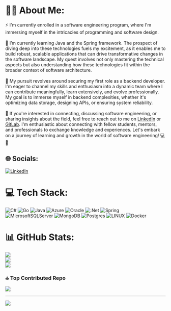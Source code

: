 # 👨‍💻 About Me:
⚡  I'm currently enrolled in a software engineering program, where I'm immersing myself in the intricacies of programming and software design.<br><br>🌱 I’m currently learning Java and the Spring framework. The prospect of diving deep into these technologies fuels my excitement, as it enables me to build robust, scalable applications that can drive transformative changes in the software landscape. My quest involves not only mastering the technical aspects but also understanding how these technologies fit within the broader context of software architecture.<br><br>🔭 My pursuit revolves around securing my first role as a backend developer. I'm eager to channel my skills and enthusiasm into a dynamic team where I can contribute meaningfully, learn extensively, and evolve professionally. My goal is to immerse myself in backend complexities, whether it's optimizing data storage, designing APIs, or ensuring system reliability.<br><br>💬 If you're interested in connecting, discussing software engineering, or sharing insights about the field, feel free to reach out to me on [LinkedIn](https://www.linkedin.com/in/pedro-vitor-gurgel-9794b0284/) or [GitLab](https://gitlab.com/pedruuv). I'm enthusiastic about connecting with fellow students, mentors, and professionals to exchange knowledge and experiences. Let's embark on a journey of learning and growth in the world of software engineering! 💻🚀


## 🌐 Socials:
[![LinkedIn](https://img.shields.io/badge/LinkedIn-%230077B5.svg?logo=linkedin&logoColor=white)](https://linkedin.com/in/pedro-vitor-gurgel-9794b0284) 

# 💻 Tech Stack:
![C#](https://img.shields.io/badge/c%23-%23239120.svg?style=for-the-badge&logo=c-sharp&logoColor=white) ![Go](https://img.shields.io/badge/go-%2300ADD8.svg?style=for-the-badge&logo=go&logoColor=white) ![Java](https://img.shields.io/badge/java-%23ED8B00.svg?style=for-the-badge&logo=java&logoColor=white) ![Azure](https://img.shields.io/badge/azure-%230072C6.svg?style=for-the-badge&logo=azure-devops&logoColor=white) ![Oracle](https://img.shields.io/badge/Oracle-F80000?style=for-the-badge&logo=oracle&logoColor=white) ![.Net](https://img.shields.io/badge/.NET-5C2D91?style=for-the-badge&logo=.net&logoColor=white) ![Spring](https://img.shields.io/badge/spring-%236DB33F.svg?style=for-the-badge&logo=spring&logoColor=white) ![MicrosoftSQLServer](https://img.shields.io/badge/Microsoft%20SQL%20Sever-CC2927?style=for-the-badge&logo=microsoft%20sql%20server&logoColor=white) ![MongoDB](https://img.shields.io/badge/MongoDB-%234ea94b.svg?style=for-the-badge&logo=mongodb&logoColor=white) ![Postgres](https://img.shields.io/badge/postgres-%23316192.svg?style=for-the-badge&logo=postgresql&logoColor=white) ![LINUX](https://img.shields.io/badge/Linux-FCC624?style=for-the-badge&logo=linux&logoColor=black) ![Docker](https://img.shields.io/badge/docker-%230db7ed.svg?style=for-the-badge&logo=docker&logoColor=white)
# 📊 GitHub Stats:
![](https://github-readme-stats.vercel.app/api?username=pedruuv&theme=gotham&hide_border=false&include_all_commits=true&count_private=true)<br/>
![](https://github-readme-streak-stats.herokuapp.com/?user=pedruuv&theme=gotham&hide_border=false)<br/>
![](https://github-readme-stats.vercel.app/api/top-langs/?username=pedruuv&theme=gotham&hide_border=false&include_all_commits=true&count_private=true&layout=compact)

### 🔝 Top Contributed Repo
![](https://github-contributor-stats.vercel.app/api?username=pedruuv&limit=5&theme=apprentice&combine_all_yearly_contributions=true)


---
[![](https://visitcount.itsvg.in/api?id=pedruuv&icon=2&color=9)](https://visitcount.itsvg.in)

<!-- Proudly created with GPRM ( https://gprm.itsvg.in ) -->
